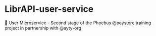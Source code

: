 # LibrAPI-user-service
👥 User Microservice - Second stage of the Phoebus @paystore training project in partnership with @ayty-org
